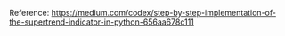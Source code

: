 Reference: https://medium.com/codex/step-by-step-implementation-of-the-supertrend-indicator-in-python-656aa678c111
